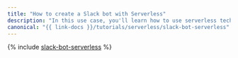```yaml
---
title: "How to create a Slack bot with Serverless"
description: "In this use case, you'll learn how to use serverless technologies to create a Slack bot that will run commands in a chat and respond to user messages."
canonical: "{{ link-docs }}/tutorials/serverless/slack-bot-serverless"
---
```


{% include [slack-bot-serverless](../../_tutorials/serverless/slack-bot-serverless.md) %}